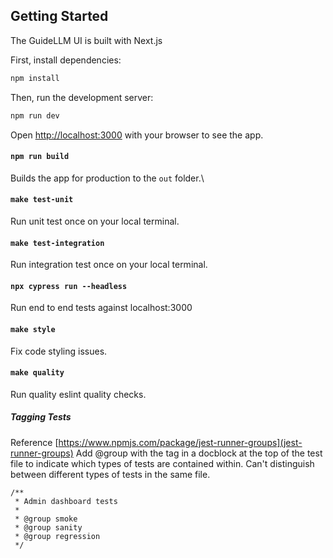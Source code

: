 ## Getting Started

The GuideLLM UI is built with Next.js

First, install dependencies:

```bash
npm install
```

Then, run the development server:

```bash
npm run dev
```

Open [http://localhost:3000](http://localhost:3000) with your browser to see the app.

#### `npm run build`

Builds the app for production to the `out` folder.\

#### `make test-unit`

Run unit test once on your local terminal.

#### `make test-integration`

Run integration test once on your local terminal.

#### `npx cypress run --headless`

Run end to end tests against localhost:3000

#### `make style`

Fix code styling issues.

#### `make quality`

Run quality eslint quality checks.

##### Tagging Tests

Reference [https://www.npmjs.com/package/jest-runner-groups](jest-runner-groups)
Add @group with the tag in a docblock at the top of the test file to indicate which types of tests are contained within.
Can't distinguish between different types of tests in the same file.

```
/**
 * Admin dashboard tests
 *
 * @group smoke
 * @group sanity
 * @group regression
 */
```
